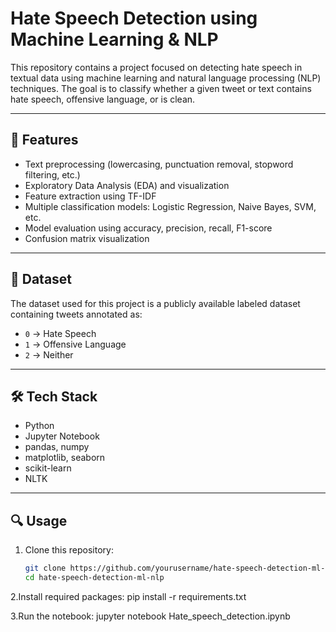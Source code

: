 # Hate Speech Detection using Machine Learning & NLP

This repository contains a project focused on detecting hate speech in textual data using machine learning and natural language processing (NLP) techniques. The goal is to classify whether a given tweet or text contains hate speech, offensive language, or is clean.

---

## 📌 Features

- Text preprocessing (lowercasing, punctuation removal, stopword filtering, etc.)
- Exploratory Data Analysis (EDA) and visualization
- Feature extraction using TF-IDF
- Multiple classification models: Logistic Regression, Naive Bayes, SVM, etc.
- Model evaluation using accuracy, precision, recall, F1-score
- Confusion matrix visualization

---

## 🧪 Dataset

The dataset used for this project is a publicly available labeled dataset containing tweets annotated as:
- `0` → Hate Speech
- `1` → Offensive Language
- `2` → Neither

---

## 🛠️ Tech Stack

- Python
- Jupyter Notebook
- pandas, numpy
- matplotlib, seaborn
- scikit-learn
- NLTK

---

## 🔍 Usage

1. Clone this repository:
   ```bash
   git clone https://github.com/yourusername/hate-speech-detection-ml-nlp.git
   cd hate-speech-detection-ml-nlp

2.Install required packages:
pip install -r requirements.txt

3.Run the notebook:
jupyter notebook Hate_speech_detection.ipynb
